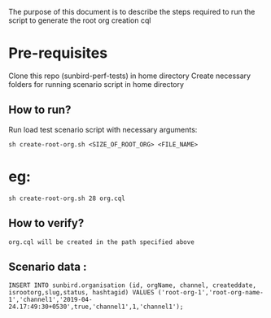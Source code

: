 The purpose of this document is to describe the steps required to run the script to generate the root org creation cql

# Pre-requisites

Clone this repo (sunbird-perf-tests) in home directory Create necessary folders for running scenario script in home directory

## How to run?

Run load test scenario script with necessary arguments:

    sh create-root-org.sh <SIZE_OF_ROOT_ORG> <FILE_NAME>

# eg:

    sh create-root-org.sh 28 org.cql
    
## How to verify?

    org.cql will be created in the path specified above

## Scenario data :

    INSERT INTO sunbird.organisation (id, orgName, channel, createddate, isrootorg,slug,status, hashtagid) VALUES ('root-org-1','root-org-name-1','channel1','2019-04-24.17:49:30+0530',true,'channel1',1,'channel1');
